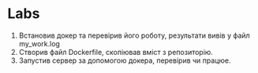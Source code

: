 **Labs**
========

1. Встановив докер та перевiрив його роботу, результати вивiв у файл my_work.log
2. Створив файл Dockerfile, скопiював вмiст з репозиторiю.
3. Запустив сервер за допомогою докера, перевiрив чи працюе.
